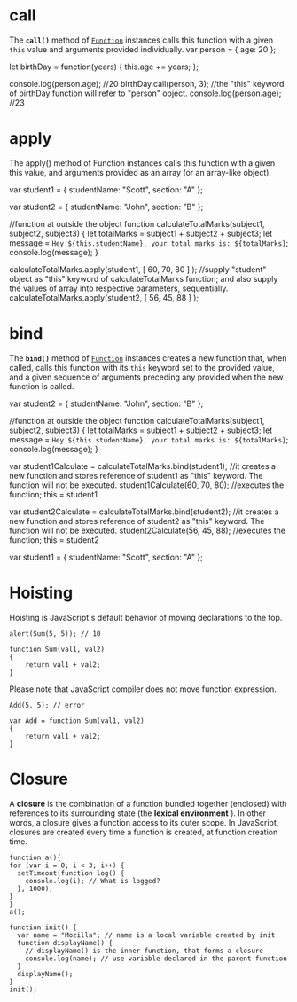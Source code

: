 # call

The **`call()`** method of [`Function`](https://developer.mozilla.org/en-US/docs/Web/JavaScript/Reference/Global_Objects/Function) instances calls this function with a given `this` value and arguments provided individually.
var person =
{
  age: 20
};

let birthDay = function(years) {
  this.age += years;
};

console.log(person.age); //20
birthDay.call(person, 3); //the "this" keyword of birthDay function will refer to "person" object.
console.log(person.age); //23

# apply

The apply() method of Function instances calls this function with a given this value, and arguments provided as an array (or an array-like object).

var student1 = {
  studentName: "Scott",
  section: "A"
};

var student2 = {
  studentName: "John",
  section: "B"
};

//function at outside the object
function calculateTotalMarks(subject1, subject2, subject3)
{
  let totalMarks = subject1 + subject2 + subject3;
  let message = `Hey ${this.studentName}, your total marks is: ${totalMarks}`;
  console.log(message);
}

calculateTotalMarks.apply(student1, [ 60, 70, 80 ] ); //supply "student" object as "this" keyword of calculateTotalMarks function; and also supply the values of array into respective parameters, sequentially.
calculateTotalMarks.apply(student2, [ 56, 45, 88 ] );

# bind

The **`bind()`** method of [`Function`](https://developer.mozilla.org/en-US/docs/Web/JavaScript/Reference/Global_Objects/Function) instances creates a new function that, when called, calls this function with its `this` keyword set to the provided value, and a given sequence of arguments preceding any provided when the new function is called.

var student2 = {
  studentName: "John",
  section: "B"
};

//function at outside the object
function calculateTotalMarks(subject1, subject2, subject3)
{
  let totalMarks = subject1 + subject2 + subject3;
  let message = `Hey ${this.studentName}, your total marks is: ${totalMarks}`;
  console.log(message);
}

var student1Calculate = calculateTotalMarks.bind(student1); //it creates a new function and stores reference of student1 as "this" keyword. The function will not be executed.
student1Calculate(60, 70, 80); //executes the function; this = student1

var student2Calculate = calculateTotalMarks.bind(student2); //it creates a new function and stores reference of student2 as "this" keyword. The function will not be executed.
student2Calculate(56, 45, 88); //executes the function; this = student2

var student1 = {
  studentName: "Scott",
  section: "A"
};

# Hoisting

Hoisting is JavaScript's default behavior of moving declarations to the top.


```
alert(Sum(5, 5)); // 10

function Sum(val1, val2)
{
    return val1 + val2;
}
```


Please note that JavaScript compiler does not move function expression.

```
Add(5, 5); // error

var Add = function Sum(val1, val2)
{
    return val1 + val2;
}
```

# Closure

A **closure** is the combination of a function bundled together (enclosed) with references to its surrounding state (the  **lexical environment** ). In other words, a closure gives a function access to its outer scope. In JavaScript, closures are created every time a function is created, at function creation time.

```
function a(){
for (var i = 0; i < 3; i++) {
  setTimeout(function log() {
    console.log(i); // What is logged?
  }, 1000);
}
}
a();
```



```
function init() {
  var name = "Mozilla"; // name is a local variable created by init
  function displayName() {
    // displayName() is the inner function, that forms a closure
    console.log(name); // use variable declared in the parent function
  }
  displayName();
}
init();
```
